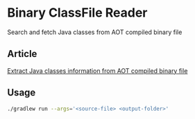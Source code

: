 # Binary ClassFile Reader

Search and fetch Java classes from AOT compiled binary file

## Article 
[Extract Java classes information from AOT compiled binary file](https://3keys.medium.com/extract-java-classes-information-from-aot-compiled-binary-file-9cbab86f3a15)

## Usage
```bash
./gradlew run --args='<source-file> <output-folder>'
```

